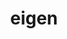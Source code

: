 ---
title: "eigen"
layout: cache
categories: [package, v0.21.0]
meta: {"versions": ["3.4.0"], "compilers": ["apple-clang@=15.0.0", "cce@=15.0.1", "gcc@=11.1.0", "gcc@=11.3.0", "gcc@=11.4.0", "gcc@=7.3.1", "gcc@=9.4.0", "oneapi@=2023.2.0"], "oss": ["amzn2", "rhel8", "ubuntu20.04", "ubuntu22.04", "ventura"], "platforms": ["darwin", "linux"], "targets": ["aarch64", "neoverse_n1", "neoverse_v1", "ppc64le", "x86_64_v3", "zen4"], "stacks": ["aws-isc", "aws-isc-aarch64", "data-vis-sdk", "e4s", "e4s-cray-rhel", "e4s-neoverse_v1", "e4s-oneapi", "e4s-power", "e4s-rocm-external", "ml-darwin-aarch64-mps", "ml-linux-x86_64-cpu", "ml-linux-x86_64-cuda", "ml-linux-x86_64-rocm", "root"], "num_specs": 12, "num_specs_by_stack": {"ml-darwin-aarch64-mps": 1, "root": 12, "aws-isc-aarch64": 2, "aws-isc": 1, "e4s-cray-rhel": 1, "e4s-neoverse_v1": 1, "e4s-power": 1, "data-vis-sdk": 2, "e4s": 1, "e4s-rocm-external": 1, "e4s-oneapi": 1, "ml-linux-x86_64-cpu": 1, "ml-linux-x86_64-cuda": 1, "ml-linux-x86_64-rocm": 1}}
spec_details: [{"hash": "73s4mxetm6nzlsetwo2rnkvtc5khrynk", "compiler": "apple-clang@=15.0.0", "versions": ["3.4.0"], "os": "ventura", "platform": "darwin", "target": "aarch64", "variants": ["build_system=cmake", "build_type=RelWithDebInfo", "generator=make", "~ipo"], "stacks": ["ml-darwin-aarch64-mps", "root"], "size": "-", "tarball": "https://binaries.spack.io/releases/v0.21.0/build_cache/darwin-ventura-aarch64/apple-clang-15.0.0/eigen-3.4.0/darwin-ventura-aarch64-apple-clang-15.0.0-eigen-3.4.0-73s4mxetm6nzlsetwo2rnkvtc5khrynk.spack"}, {"hash": "kqferu5gv7gukpljpg52fpxwenr5g766", "compiler": "gcc@=7.3.1", "versions": ["3.4.0"], "os": "amzn2", "platform": "linux", "target": "aarch64", "variants": ["build_system=cmake", "build_type=RelWithDebInfo", "generator=make", "~ipo"], "stacks": ["root", "aws-isc-aarch64"], "size": "-", "tarball": "https://binaries.spack.io/releases/v0.21.0/build_cache/linux-amzn2-aarch64/gcc-7.3.1/eigen-3.4.0/linux-amzn2-aarch64-gcc-7.3.1-eigen-3.4.0-kqferu5gv7gukpljpg52fpxwenr5g766.spack"}, {"hash": "7bi7h74pslkblozita6sbino5wwa4bys", "compiler": "gcc@=7.3.1", "versions": ["3.4.0"], "os": "amzn2", "platform": "linux", "target": "neoverse_n1", "variants": ["build_system=cmake", "build_type=RelWithDebInfo", "generator=make", "~ipo"], "stacks": ["root", "aws-isc-aarch64"], "size": "-", "tarball": "https://binaries.spack.io/releases/v0.21.0/build_cache/linux-amzn2-neoverse_n1/gcc-7.3.1/eigen-3.4.0/linux-amzn2-neoverse_n1-gcc-7.3.1-eigen-3.4.0-7bi7h74pslkblozita6sbino5wwa4bys.spack"}, {"hash": "fxkanu6lf7jeezwx5743trptwher2zdk", "compiler": "gcc@=7.3.1", "versions": ["3.4.0"], "os": "amzn2", "platform": "linux", "target": "x86_64_v3", "variants": ["build_system=cmake", "build_type=RelWithDebInfo", "generator=make", "~ipo"], "stacks": ["root", "aws-isc"], "size": "-", "tarball": "https://binaries.spack.io/releases/v0.21.0/build_cache/linux-amzn2-x86_64_v3/gcc-7.3.1/eigen-3.4.0/linux-amzn2-x86_64_v3-gcc-7.3.1-eigen-3.4.0-fxkanu6lf7jeezwx5743trptwher2zdk.spack"}, {"hash": "uesimqinxlbowx5iupecl7bge73jr66x", "compiler": "cce@=15.0.1", "versions": ["3.4.0"], "os": "rhel8", "platform": "linux", "target": "zen4", "variants": ["build_system=cmake", "build_type=RelWithDebInfo", "generator=make", "~ipo"], "stacks": ["e4s-cray-rhel", "root"], "size": "-", "tarball": "https://binaries.spack.io/releases/v0.21.0/build_cache/linux-rhel8-zen4/cce-15.0.1/eigen-3.4.0/linux-rhel8-zen4-cce-15.0.1-eigen-3.4.0-uesimqinxlbowx5iupecl7bge73jr66x.spack"}, {"hash": "5g6ycoiaclxvfpact5yypuf3ojtbuy2s", "compiler": "gcc@=11.4.0", "versions": ["3.4.0"], "os": "ubuntu20.04", "platform": "linux", "target": "neoverse_v1", "variants": ["build_system=cmake", "build_type=RelWithDebInfo", "generator=make", "~ipo"], "stacks": ["root", "e4s-neoverse_v1"], "size": "-", "tarball": "https://binaries.spack.io/releases/v0.21.0/build_cache/linux-ubuntu20.04-neoverse_v1/gcc-11.4.0/eigen-3.4.0/linux-ubuntu20.04-neoverse_v1-gcc-11.4.0-eigen-3.4.0-5g6ycoiaclxvfpact5yypuf3ojtbuy2s.spack"}, {"hash": "3ywmpsvvkx3d6nmvqmfmrpqnajfcc52e", "compiler": "gcc@=9.4.0", "versions": ["3.4.0"], "os": "ubuntu20.04", "platform": "linux", "target": "ppc64le", "variants": ["build_system=cmake", "build_type=RelWithDebInfo", "generator=make", "~ipo"], "stacks": ["e4s-power", "root"], "size": "-", "tarball": "https://binaries.spack.io/releases/v0.21.0/build_cache/linux-ubuntu20.04-ppc64le/gcc-9.4.0/eigen-3.4.0/linux-ubuntu20.04-ppc64le-gcc-9.4.0-eigen-3.4.0-3ywmpsvvkx3d6nmvqmfmrpqnajfcc52e.spack"}, {"hash": "iqryl37pn27k5z2pg6byfqwviznfnvhn", "compiler": "gcc@=11.1.0", "versions": ["3.4.0"], "os": "ubuntu20.04", "platform": "linux", "target": "x86_64_v3", "variants": ["build_system=cmake", "build_type=RelWithDebInfo", "generator=make", "~ipo"], "stacks": ["root", "data-vis-sdk"], "size": "-", "tarball": "https://binaries.spack.io/releases/v0.21.0/build_cache/linux-ubuntu20.04-x86_64_v3/gcc-11.1.0/eigen-3.4.0/linux-ubuntu20.04-x86_64_v3-gcc-11.1.0-eigen-3.4.0-iqryl37pn27k5z2pg6byfqwviznfnvhn.spack"}, {"hash": "273nsnipdt4cdimmae3qqoiz5dzqqgjc", "compiler": "gcc@=11.1.0", "versions": ["3.4.0"], "os": "ubuntu20.04", "platform": "linux", "target": "x86_64_v3", "variants": ["build_system=cmake", "build_type=RelWithDebInfo", "generator=make", "~ipo"], "stacks": ["root", "data-vis-sdk"], "size": "-", "tarball": "https://binaries.spack.io/releases/v0.21.0/build_cache/linux-ubuntu20.04-x86_64_v3/gcc-11.1.0/eigen-3.4.0/linux-ubuntu20.04-x86_64_v3-gcc-11.1.0-eigen-3.4.0-273nsnipdt4cdimmae3qqoiz5dzqqgjc.spack"}, {"hash": "hewgnz5ws36k4zklwnmctmppiqk7chvo", "compiler": "gcc@=11.4.0", "versions": ["3.4.0"], "os": "ubuntu20.04", "platform": "linux", "target": "x86_64_v3", "variants": ["build_system=cmake", "build_type=RelWithDebInfo", "generator=make", "~ipo"], "stacks": ["e4s", "e4s-rocm-external", "root"], "size": "-", "tarball": "https://binaries.spack.io/releases/v0.21.0/build_cache/linux-ubuntu20.04-x86_64_v3/gcc-11.4.0/eigen-3.4.0/linux-ubuntu20.04-x86_64_v3-gcc-11.4.0-eigen-3.4.0-hewgnz5ws36k4zklwnmctmppiqk7chvo.spack"}, {"hash": "zxehhuorvfokb4w5cgis7ylgtdhwx3iy", "compiler": "oneapi@=2023.2.0", "versions": ["3.4.0"], "os": "ubuntu20.04", "platform": "linux", "target": "x86_64_v3", "variants": ["build_system=cmake", "build_type=RelWithDebInfo", "generator=make", "~ipo"], "stacks": ["e4s-oneapi", "root"], "size": "-", "tarball": "https://binaries.spack.io/releases/v0.21.0/build_cache/linux-ubuntu20.04-x86_64_v3/oneapi-2023.2.0/eigen-3.4.0/linux-ubuntu20.04-x86_64_v3-oneapi-2023.2.0-eigen-3.4.0-zxehhuorvfokb4w5cgis7ylgtdhwx3iy.spack"}, {"hash": "t2koiuj7bpuqugsyadooqixrwd4333rj", "compiler": "gcc@=11.3.0", "versions": ["3.4.0"], "os": "ubuntu22.04", "platform": "linux", "target": "x86_64_v3", "variants": ["build_system=cmake", "build_type=RelWithDebInfo", "generator=make", "~ipo"], "stacks": ["ml-linux-x86_64-cpu", "ml-linux-x86_64-cuda", "root", "ml-linux-x86_64-rocm"], "size": "-", "tarball": "https://binaries.spack.io/releases/v0.21.0/build_cache/linux-ubuntu22.04-x86_64_v3/gcc-11.3.0/eigen-3.4.0/linux-ubuntu22.04-x86_64_v3-gcc-11.3.0-eigen-3.4.0-t2koiuj7bpuqugsyadooqixrwd4333rj.spack"}]
---